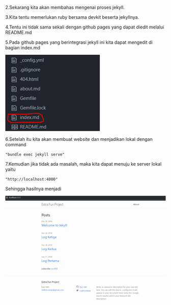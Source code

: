 2.Sekarang kita akan membahas mengenai proses jekyll.

3.Kita tentu memerlukan ruby bersama devkit beserta jekyllnya.

4.Tentu ini tidak sama sekali dengan github pages yang dapat diedit melalui README.md

5.Pada github pages yang berintegrasi jekyll ini kita dapat mengedit di bagian index.md

![index](/pictures/index.png)

6.Setelah itu kita akan membuat website dan menjadikan lokal dengan command

```PS
"bundle exec jekyll serve"
```

7.Kemudian jika tidak ada masalah, maka kita dapat menuju ke server lokal yaitu

```PS
"http://localhost:4000"
```

Sehingga hasilnya menjadi

![local](/pictures/local.png)
